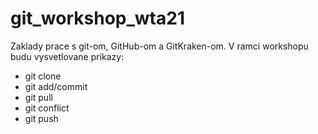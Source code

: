 # git_workshop_wta21
 
 Zaklady prace s git-om, GitHub-om a GitKraken-om. V ramci workshopu budu vysvetlovane prikazy:
 * git clone
 * git add/commit
 * git pull
 * git conflict
 * git push